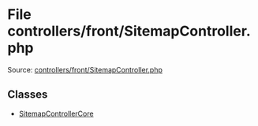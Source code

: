 File controllers/front/SitemapController.php
=========

Source: [controllers/front/SitemapController.php](https://github.com/PrestaShop/PrestaShop/blob/1.6.0.10/controllers/front/SitemapController.php)


Classes
-------

* [SitemapControllerCore](class.SitemapControllerCore.md)

